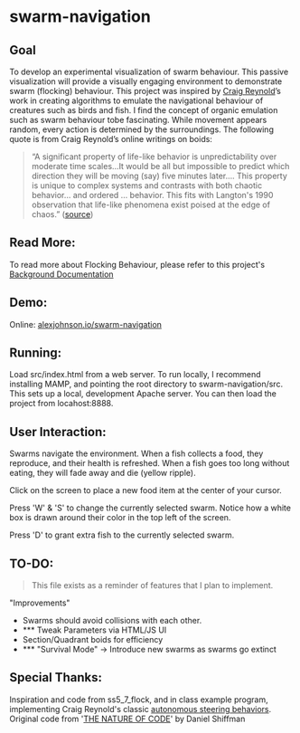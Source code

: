 swarm-navigation
=====================

Goal
-------------
To develop an experimental visualization of swarm behaviour. 
This passive visualization will provide a visually engaging 
environment to demonstrate swarm (flocking) behaviour. This 
project was inspired by [Craig Reynold](http://www.red3d.com/cwr/)’s work in creating 
algorithms to emulate the navigational behaviour of creatures 
such as birds and fish. I find the concept of organic emulation 
such as swarm behaviour tobe fascinating. While movement appears 
random, every action is determined by the surroundings. The 
following quote is from Craig Reynold’s online writings on boids:

> “A significant property of life-like behavior is unpredictability over moderate time scales...It
> would be all but impossible to predict which direction they will be moving (say) five minutes
> later…. This property is unique to complex systems and contrasts with both chaotic
> behavior… and ordered … behavior. This fits with Langton's 1990 observation that life-like
> phenomena exist poised at the edge of chaos.” ([source](http://www.red3d.com/cwr/boids/))

Read More:
-------------
To read more about Flocking Behaviour, please refer to this project's [Background Documentation](https://github.com/alexjohnson505/swarm-navigation/tree/master/documentation)

Demo:
-------------
Online: [alexjohnson.io/swarm-navigation](http://alexjohnson.io/swarm-navigation)

Running:
-------------

Load src/index.html from a web server. To run locally, I 
recommend installing MAMP, and pointing the root directory 
to swarm-navigation/src. This sets up a local, development 
Apache server. You can then load the project from locahost:8888.

User Interaction:
-------------

Swarms navigate the environment. When a fish
collects a food, they reproduce, and their health
is refreshed. When a fish goes too long without
eating, they will fade away and die (yellow ripple).

Click on the screen to place a new food item
at the center of your cursor.

Press 'W' & 'S' to change the currently selected
swarm. Notice how a white box is drawn around their
color in the top left of the screen.

Press 'D' to grant extra fish to the currently
selected swarm.

TO-DO:
-------------

> This file exists as a reminder of
> features that I plan to implement.

"Improvements"
- Swarms should avoid collisions with each other.
- *** Tweak Parameters via HTML/JS UI
- Section/Quadrant boids for efficiency
- *** "Survival Mode" -> Introduce new swarms as swarms go extinct

Special Thanks:
-------------

Inspiration and code from ss5_7_flock, and in class example program, implementing Craig Reynold's classic [autonomous steering behaviors](http://www.red3d.com/cwr). Original code from '[THE NATURE OF CODE](http://natureofcode.com)' by Daniel Shiffman